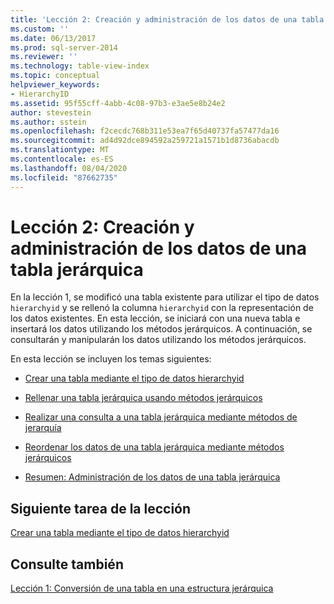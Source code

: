 ```yaml
---
title: 'Lección 2: Creación y administración de los datos de una tabla jerárquica | Microsoft Docs'
ms.custom: ''
ms.date: 06/13/2017
ms.prod: sql-server-2014
ms.reviewer: ''
ms.technology: table-view-index
ms.topic: conceptual
helpviewer_keywords:
- HierarchyID
ms.assetid: 95f55cff-4abb-4c08-97b3-e3ae5e8b24e2
author: stevestein
ms.author: sstein
ms.openlocfilehash: f2cecdc768b311e53ea7f65d40737fa57477da16
ms.sourcegitcommit: ad4d92dce894592a259721a1571b1d8736abacdb
ms.translationtype: MT
ms.contentlocale: es-ES
ms.lasthandoff: 08/04/2020
ms.locfileid: "87662735"
---
```

# <a name="lesson-2-creating-and-managing-data-in-a-hierarchical-table"></a>Lección 2: Creación y administración de los datos de una tabla jerárquica
  En la lección 1, se modificó una tabla existente para utilizar el tipo de datos `hierarchyid` y se rellenó la columna `hierarchyid` con la representación de los datos existentes. En esta lección, se iniciará con una nueva tabla e insertará los datos utilizando los métodos jerárquicos. A continuación, se consultarán y manipularán los datos utilizando los métodos jerárquicos.  
  
 En esta lección se incluyen los temas siguientes:  
  
-   [Crear una tabla mediante el tipo de datos hierarchyid](lesson-2-1-creating-a-table-using-the-hierarchyid-data-type.md)  
  
-   [Rellenar una tabla jerárquica usando métodos jerárquicos](lesson-2-2-populating-a-hierarchical-table-using-hierarchical-methods.md)  
  
-   [Realizar una consulta a una tabla jerárquica mediante métodos de jerarquía](lesson-2-3-querying-a-hierarchical-table-using-hierarchy-methods.md)  
  
-   [Reordenar los datos de una tabla jerárquica mediante métodos jerárquicos](lesson-2-4-reordering-data-in-a-hierarchical-table-using-hierarchical-methods.md)  
  
-   [Resumen: Administración de los datos de una tabla jerárquica](lesson-2-5-summary-managing-data-in-a-hierarchical-table.md)  
  
## <a name="next-task-in-lesson"></a>Siguiente tarea de la lección  
 [Crear una tabla mediante el tipo de datos hierarchyid](lesson-2-1-creating-a-table-using-the-hierarchyid-data-type.md)  
  
## <a name="see-also"></a>Consulte también  
 [Lección 1: Conversión de una tabla en una estructura jerárquica](lesson-1-converting-a-table-to-a-hierarchical-structure.md)  
  
  

